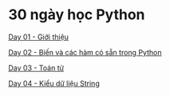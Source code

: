 # 30 ngày học Python

[Day 01 - Giới thiệu](./01_Day_Introduction/day01.md)

[Day 02 - Biến và các hàm có sẵn trong Python](./02_Day_Variables_builtin_Funtion/day02.md)

[Day 03 - Toán tử](./03_Day_Operators/day03.md)

[Day 04 - Kiểu dữ liệu String](./04_Day_String/day04.md)


